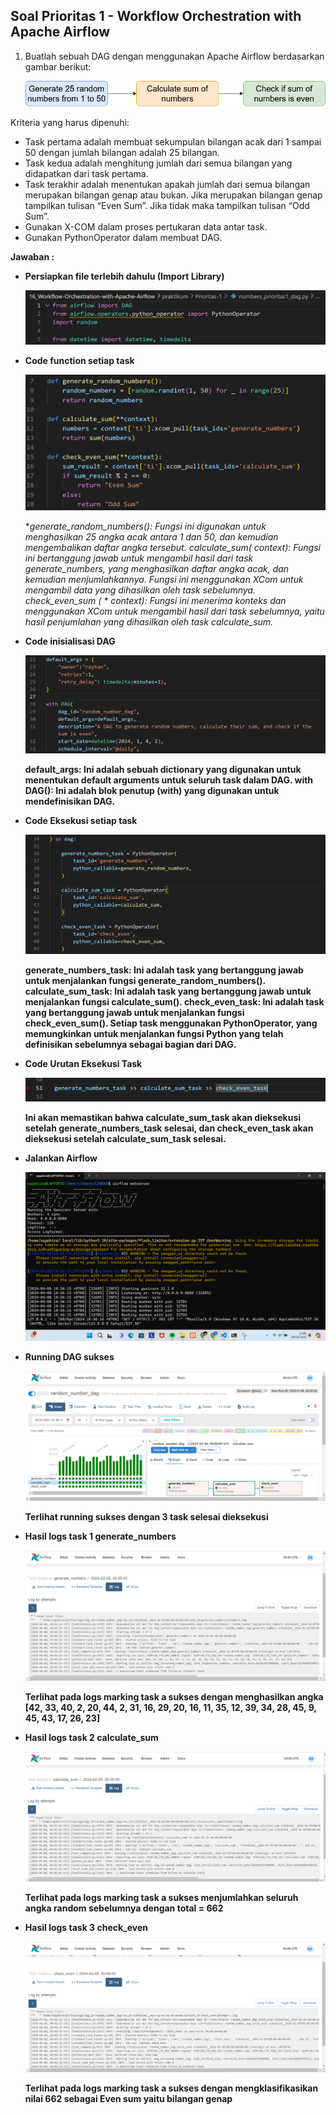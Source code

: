 ## Soal Prioritas 1 - Workflow Orchestration with Apache Airflow

1. Buatlah sebuah DAG dengan menggunakan Apache Airflow berdasarkan gambar berikut:

    ![Gambar Soal Workflow](https://github.com/rayhanrere008/de_rayhan-qalby-r/blob/main/16_Workflow-Orchestration-with-Apache-Airflow/screenshots/Prioritas-1/Soal_2/01_worfkflow_soal.png?raw=true)


Kriteria yang harus dipenuhi:

- Task pertama adalah membuat sekumpulan bilangan acak dari 1 sampai 50 dengan jumlah bilangan adalah 25 bilangan.
- Task kedua adalah menghitung jumlah dari semua bilangan yang didapatkan dari task pertama.
- Task terakhir adalah menentukan apakah jumlah dari semua bilangan merupakan bilangan genap atau bukan. Jika merupakan bilangan genap tampilkan tulisan “Even Sum”. Jika tidak maka tampilkan tulisan “Odd Sum”.
- Gunakan X-COM dalam proses pertukaran data antar task.
- Gunakan PythonOperator dalam membuat DAG.

**Jawaban :**

- **Persiapkan file terlebih dahulu (Import Library)**

    ![Gambar Code Import Library](https://github.com/rayhanrere008/de_rayhan-qalby-r/blob/main/16_Workflow-Orchestration-with-Apache-Airflow/screenshots/Prioritas-1/Soal_2/02_import-library.png?raw=true)

- **Code function setiap task**

    ![Gambar Code Function Task](https://github.com/rayhanrere008/de_rayhan-qalby-r/blob/main/16_Workflow-Orchestration-with-Apache-Airflow/screenshots/Prioritas-1/Soal_2/03_Code-function-task.png?raw=true)

    **generate_random_numbers(): Fungsi ini digunakan untuk menghasilkan 25 angka acak antara 1 dan 50, dan kemudian mengembalikan daftar angka tersebut. calculate_sum(* *context): Fungsi ini bertanggung jawab untuk mengambil hasil dari task generate_numbers, yang menghasilkan daftar angka acak, dan kemudian menjumlahkannya. Fungsi ini menggunakan XCom untuk mengambil data yang dihasilkan oleh task sebelumnya. check_even_sum ( * *context): Fungsi ini menerima konteks dan menggunakan XCom untuk mengambil hasil dari task sebelumnya, yaitu hasil penjumlahan yang dihasilkan oleh task calculate_sum.**

- **Code inisialisasi DAG**

    ![Gambar Code Inisialisasi DAG](https://github.com/rayhanrere008/de_rayhan-qalby-r/blob/main/16_Workflow-Orchestration-with-Apache-Airflow/screenshots/Prioritas-1/Soal_2/04_Code-inisialisasi-DAG.png?raw=true)

    **default_args: Ini adalah sebuah dictionary yang digunakan untuk menentukan default arguments untuk seluruh task dalam DAG. with DAG(): Ini adalah blok penutup (with) yang digunakan untuk mendefinisikan DAG.**

- **Code Eksekusi setiap task**

    ![Gambar Code Eksekusi task](https://github.com/rayhanrere008/de_rayhan-qalby-r/blob/main/16_Workflow-Orchestration-with-Apache-Airflow/screenshots/Prioritas-1/Soal_2/05_Code-eksekusi-task.png?raw=true)

    **generate_numbers_task: Ini adalah task yang bertanggung jawab untuk menjalankan fungsi generate_random_numbers(). calculate_sum_task: Ini adalah task yang bertanggung jawab untuk menjalankan fungsi calculate_sum(). check_even_task: Ini adalah task yang bertanggung jawab untuk menjalankan fungsi check_even_sum(). Setiap task menggunakan PythonOperator, yang memungkinkan untuk menjalankan fungsi Python yang telah definisikan sebelumnya sebagai bagian dari DAG.**

- **Code Urutan Eksekusi Task**

    ![Gambar Code Urutan Eksekusi task](https://github.com/rayhanrere008/de_rayhan-qalby-r/blob/main/16_Workflow-Orchestration-with-Apache-Airflow/screenshots/Prioritas-1/Soal_2/06_urutan-eksekusi-task.png?raw=true)

    **Ini akan memastikan bahwa calculate_sum_task akan dieksekusi setelah generate_numbers_task selesai, dan check_even_task akan dieksekusi setelah calculate_sum_task selesai.**

- **Jalankan Airflow**

    ![Gambar Jalankan Airflow](https://github.com/rayhanrere008/de_rayhan-qalby-r/blob/main/16_Workflow-Orchestration-with-Apache-Airflow/screenshots/Prioritas-1/Soal_2/07_jalankan_airflow.png?raw=true)

- **Running DAG sukses**

    ![Gambar Running Dag Sukses](https://github.com/rayhanrere008/de_rayhan-qalby-r/blob/main/16_Workflow-Orchestration-with-Apache-Airflow/screenshots/Prioritas-1/Soal_2/08_Running_dag_success.png?raw=true)

    **Terlihat running sukses dengan 3 task selesai dieksekusi**

- **Hasil logs task 1 generate_numbers**

    ![Gambar logs task 1](https://github.com/rayhanrere008/de_rayhan-qalby-r/blob/main/16_Workflow-Orchestration-with-Apache-Airflow/screenshots/Prioritas-1/Soal_2/09_logs_task1_generate_numbers.png?raw=true)

    **Terlihat pada logs marking task a sukses dengan menghasilkan angka [42, 33, 40, 2, 20, 44, 2, 31, 16, 29, 20, 16, 11, 35, 12, 39, 34, 28, 45, 9, 45, 43, 17, 26, 23]**

- **Hasil logs task 2 calculate_sum**

    ![Gambar logs task 2](https://github.com/rayhanrere008/de_rayhan-qalby-r/blob/main/16_Workflow-Orchestration-with-Apache-Airflow/screenshots/Prioritas-1/Soal_2/10_logs_task2_calculate_sum.png?raw=true)

    **Terlihat pada logs marking task a sukses menjumlahkan seluruh angka random sebelumnya dengan total = 662**

- **Hasil logs task 3 check_even**

    ![Gambar logs task 3](https://github.com/rayhanrere008/de_rayhan-qalby-r/blob/main/16_Workflow-Orchestration-with-Apache-Airflow/screenshots/Prioritas-1/Soal_2/11_logs_task3_check_even.png?raw=true)

    **Terlihat pada logs marking task a sukses dengan mengklasifikasikan nilai 662 sebagai Even sum yaitu bilangan genap**
